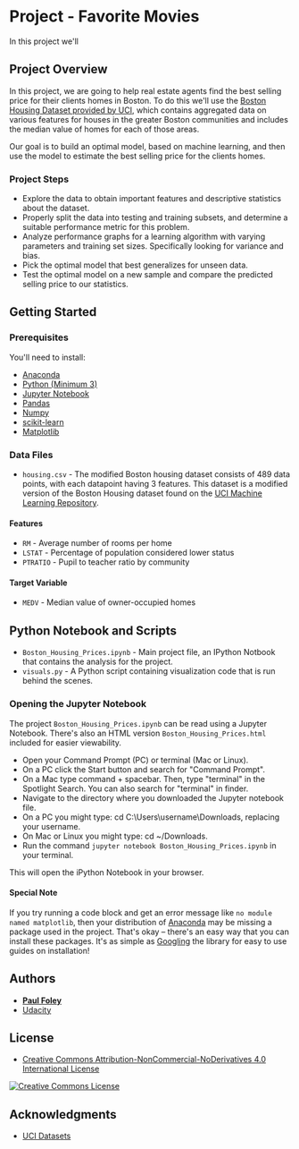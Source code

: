 # Project - Favorite Movies

In this project we'll 

## Project Overview

In this project, we are going to help real estate agents find the best selling price for their clients homes in Boston. To do this we'll use the [Boston Housing Dataset provided by UCI](https://archive.ics.uci.edu/ml/datasets/Housing), which contains aggregated data on various features for houses in the greater Boston communities and includes the median value of homes for each of those areas. 

Our goal is to build an optimal model, based on machine learning, and then use the model to estimate the best selling price for the clients homes.

### Project Steps

* Explore the data to obtain important features and descriptive statistics about the dataset. 
* Properly split the data into testing and training subsets, and determine a suitable performance metric for this problem. 
* Analyze performance graphs for a learning algorithm with varying parameters and training set sizes. Specifically looking for variance and bias.
* Pick the optimal model that best generalizes for unseen data. 
* Test the optimal model on a new sample and compare the predicted selling price to our statistics.


## Getting Started

### Prerequisites

You'll need to install:

* [Anaconda](https://www.continuum.io/downloads)
* [Python (Minimum 3)](https://www.continuum.io/blog/developer-blog/python-3-support-anaconda)
* [Jupyter Notebook](http://ipython.org/notebook.html)
* [Pandas](https://anaconda.org/anaconda/pandas)
* [Numpy](https://anaconda.org/anaconda/numpy)
* [scikit-learn](https://anaconda.org/anaconda/scikit-learn)
* [Matplotlib](https://anaconda.org/anaconda/matplotlib)

### Data Files

* `housing.csv` - The modified Boston housing dataset consists of 489 data points, with each datapoint having 3 features. This dataset is a modified version of the Boston Housing dataset found on the [UCI Machine Learning Repository](https://archive.ics.uci.edu/ml/datasets/Housing).

#### Features

* `RM` - Average number of rooms per home
* `LSTAT` - Percentage of population considered lower status
* `PTRATIO` - Pupil to teacher ratio by community

#### Target Variable

* `MEDV` - Median value of owner-occupied homes


## Python Notebook and Scripts

* `Boston_Housing_Prices.ipynb` - Main project file, an IPython Notbook that contains the analysis for the project.
* `visuals.py` - A Python script containing visualization code that is run behind the scenes.

### Opening the Jupyter Notebook

The project `Boston_Housing_Prices.ipynb` can be read using a Jupyter Notebook. There's also an HTML version `Boston_Housing_Prices.html` included for easier viewability.

* Open your Command Prompt (PC) or terminal (Mac or Linux).
* On a PC click the Start button and search for "Command Prompt".
* On a Mac type command + spacebar. Then, type "terminal" in the Spotlight Search. You can also search for "terminal" in finder.
* Navigate to the directory where you downloaded the Jupyter notebook file.
* On a PC you might type: cd C:\Users\username\Downloads\, replacing your username. 
* On Mac or Linux you might type: cd ~/Downloads.
* Run the command `jupyter notebook Boston_Housing_Prices.ipynb` in your terminal.

This will open the iPython Notebook in your browser.

#### Special Note

If you try running a code block and get an error message like `no module named matplotlib`, then your distribution of [Anaconda](https://www.continuum.io/downloads) may be missing a package used in the project. That's okay – there's an easy way that you can install these packages. It's as simple as [Googling](https://www.google.com/) the library for easy to use guides on installation!


## Authors

* **[Paul Foley](https://github.com/paulfoley)**
* [Udacity](https://www.udacity.com/)


## License

* <a rel="license" href="https://creativecommons.org/licenses/by-nc-nd/4.0/"> Creative Commons Attribution-NonCommercial-NoDerivatives 4.0 International License</a>

<a rel="license" href="https://creativecommons.org/licenses/by-nc-nd/4.0/">
	<img alt="Creative Commons License" style="border-width:0" src="https://i.creativecommons.org/l/by-nc-nd/4.0/88x31.png" />
</a>


## Acknowledgments

* [UCI Datasets](https://archive.ics.uci.edu/ml/datasets/Housing)
